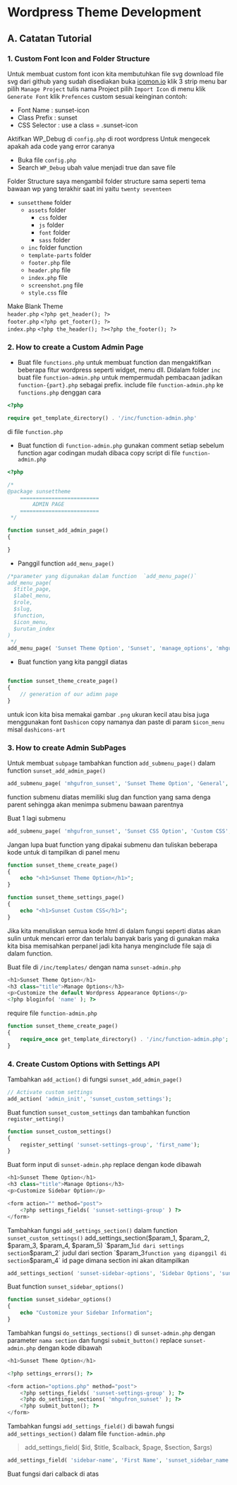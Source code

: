 # Wordpress Theme Development

## A. Catatan Tutorial

### 1. Custom Font Icon and Folder Structure
Untuk membuat custom font icon kita membutuhkan file svg download file svg dari github yang sudah disediakan
buka [icomon.io](https://icomoon.io/app/) klik 3 strip menu bar pilih `Manage Project` tulis nama Project
pilih `Import Icon` di menu klik `Generate Font` klik `Prefences` custom sesuai keinginan
contoh:  
- Font Name : sunset-icon
- Class Prefix : sunset
- CSS Selector : use a class = .sunset-icon

Aktifkan WP_Debug di `config.php` di root wordpress Untuk mengecek apakah ada code yang error caranya
- Buka file `config.php`
- Search `WP_Debug` ubah value menjadi true dan save file

Folder Structure
saya mengambil folder structure sama seperti tema bawaan wp yang terakhir saat ini yaitu `twenty seventeen`
- `sunsettheme` folder
  - `assets` folder
    - `css` folder
    - `js` folder
    - `font` folder
    - `sass` folder
  - `inc` folder function
  - `template-parts` folder
  - `footer.php` file
  - `header.php` file
  - `index.php` file
  - `screenshot.png` file
  - `style.css` file  

Make Blank Theme  
`header.php` `<?php get_header(); ?>`  
`footer.php` `<?php get_footer(); ?>`  
`index.php` `<?php the_header(); ?><?php the_footer(); ?>`  


### 2. How to create a Custom Admin Page

- Buat file `functions.php` untuk membuat function dan mengaktifkan beberapa fitur wordpress seperti widget, menu dll. Didalam folder `inc` buat file `function-admin.php` untuk mempermudah pembacaan jadikan `function-{part}.php` sebagai prefix. include file `function-admin.php`  ke `functions.php` denggan cara
```php
<?php

require get_template_directory() . '/inc/function-admin.php'
```
di file `function.php`

- Buat function di `function-admin.php` gunakan comment setiap sebelum function agar codingan mudah dibaca
copy script di file `function-admin.php`
```php
<?php

/*
@package sunsettheme
    =========================
        ADMIN PAGE
    =========================
 */

function sunset_add_admin_page()
{

}
```

- Panggil function `add_menu_page()`
```php
/*parameter yang digunakan dalam function  `add_menu_page()`
add_menu_page(
  $title_page,
  $label_menu,
  $role,
  $slug,
  $function,
  $icon_menu,
  $urutan_index
)
 */
add_menu_page( 'Sunset Theme Option', 'Sunset', 'manage_options', 'mhgufron_sunset', 'sunset_theme_create_page', get_template_directory_uri() . '/assets/img/sunset-icon.png', '110' );
```

- Buat function yang kita panggil diatas
```php

function sunset_theme_create_page()
{
    // generation of our adimn page
}
```
untuk icon kita bisa memakai gambar `.png` ukuran kecil atau bisa juga menggunakan font `Dashicon` copy namanya dan paste di param `$icon_menu` misal `dashicons-art`

### 3. How to create Admin SubPages

Untuk membuat `subpage` tambahkan function `add_submenu_page()` dalam function `sunset_add_admin_page()`
```php
add_submenu_page( 'mhgufron_sunset', 'Sunset Theme Option', 'General', 'manage_options', 'mhgufron_sunset', 'sunset_theme_create_page' );
```
function submenu diatas memiliki slug dan function yang sama denga parent sehingga akan menimpa submenu bawaan parentnya

Buat 1 lagi submenu
```php
add_submenu_page( 'mhgufron_sunset', 'Sunset CSS Option', 'Custom CSS', 'manage_options', 'mhgufron_sunset_css', 'sunset_theme_settings_page' );
```

Jangan lupa buat function yang dipakai submenu dan tuliskan beberapa kode untuk di tampilkan di panel menu
```php
function sunset_theme_create_page()
{
    echo "<h1>Sunset Theme Option</h1>";
}

function sunset_theme_settings_page()
{
    echo "<h1>Sunset Custom CSS</h1>";
}
```
Jika kita menuliskan semua kode html di dalam fungsi seperti diatas akan sulin untuk mencari error dan terlalu banyak baris yang di gunakan maka kita bisa memisahkan perpanel jadi kita hanya menginclude file saja di dalam function.

Buat file di `/inc/templates/` dengan nama `sunset-admin.php`
```php
<h1>Sunset Theme Option</h1>
<h3 class="title">Manage Options</h3>
<p>Customize the default Wordpress Appearance Options</p>
<?php bloginfo( 'name' ); ?>

```

require file `function-admin.php`
```php
function sunset_theme_create_page()
{
    require_once get_template_directory() . '/inc/function-admin.php';
}
```

### 4. Create Custom Options with Settings API

Tambahkan `add_action()` di fungsi `sunset_add_admin_page()`
```php
// Activate custom settings
add_action( 'admin_init', 'sunset_custom_settings');
```

Buat function `sunset_custom_settings` dan tambahkan function `register_setting()`
```php
function sunset_custom_settings()
{
    register_setting( 'sunset-settings-group', 'first_name');
}
```

Buat form input di `sunset-admin.php` replace dengan kode dibawah
```php
<h1>Sunset Theme Option</h1>
<h3 class="title">Manage Options</h3>
<p>Customize Sidebar Option</p>

<form action="" method="post">
    <?php settings_fields( 'sunset-settings-group' ) ?>
</form>
```

Tambahkan fungsi `add_settings_section()` dalam function `sunset_custom_settings()`
add_settings_section($param_1, $param_2, $param_3, $param_4, $param_5)
`$param_1` id dari settings section
`$param_2` judul dari section
`$param_3` function yang dipanggil di section
`$param_4` id page dimana section ini akan ditampilkan
```php
add_settings_section( 'sunset-sidebar-options', 'Sidebar Options', 'sunset_sidebar_options', 'mhgufron_sunset' );
```

Buat function `sunset_sidebar_options()`
```php
function sunset_sidebar_options()
{
    echo "Customize your Sidebar Information";
}
```

Tambahkan fungsi `do_settings_sections()` di `sunset-admin.php` dengan parameter `nama section` dan fungsi `submit_button()` replace `sunset-admin.php` dengan kode dibawah
```php
<h1>Sunset Theme Option</h1>

<?php settings_errors(); ?>

<form action="options.php" method="post">
    <?php settings_fields( 'sunset-settings-group' ); ?>
    <?php do_settings_sections( 'mhgufron_sunset' ); ?>
    <?php submit_button(); ?>
</form>
```

Tambahkan fungsi `add_settings_field()` di bawah fungsi `add_settings_section()` dalam file `function-admin.php`
> add_settings_field( $id, $title, $calback, $page, $section, $args)  

```php
add_settings_field( 'sidebar-name', 'First Name', 'sunset_sidebar_name', 'mhgufron_sunset', 'sunset-sidebar-options' );
```
Buat fungsi dari calback di atas
```php

```


###

















###
